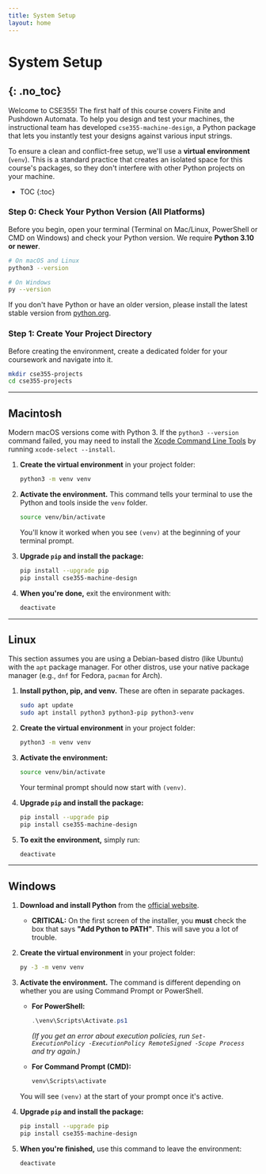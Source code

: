 ```yaml
---
title: System Setup
layout: home
---
```


# **System Setup**
{: .no_toc}
---



Welcome to CSE355\! The first half of this course covers Finite and Pushdown Automata. To help you design and test your machines, the instructional team has developed `cse355-machine-design`, a Python package that lets you instantly test your designs against various input strings.

To ensure a clean and conflict-free setup, we'll use a **virtual environment** (`venv`). This is a standard practice that creates an isolated space for this course's packages, so they don't interfere with other Python projects on your machine.

- TOC
{:toc}

### **Step 0: Check Your Python Version (All Platforms)**

Before you begin, open your terminal (Terminal on Mac/Linux, PowerShell or CMD on Windows) and check your Python version. We require **Python 3.10 or newer**.

```bash
# On macOS and Linux
python3 --version

# On Windows
py --version
```

If you don't have Python or have an older version, please install the latest stable version from [python.org](https://www.python.org/downloads/).

### **Step 1: Create Your Project Directory**

Before creating the environment, create a dedicated folder for your coursework and navigate into it.

```bash
mkdir cse355-projects
cd cse355-projects
```

-----

## **Macintosh**

Modern macOS versions come with Python 3. If the `python3 --version` command failed, you may need to install the [Xcode Command Line Tools](https://developer.apple.com/xcode/resources/) by running `xcode-select --install`.

1.  **Create the virtual environment** in your project folder:

    ```bash
    python3 -m venv venv
    ```

2.  **Activate the environment.** This command tells your terminal to use the Python and tools inside the `venv` folder.

    ```bash
    source venv/bin/activate
    ```

    You'll know it worked when you see `(venv)` at the beginning of your terminal prompt.

3.  **Upgrade `pip` and install the package:**

    ```bash
    pip install --upgrade pip
    pip install cse355-machine-design
    ```

4.  **When you're done,** exit the environment with:

    ```bash
    deactivate
    ```

-----

## **Linux** 

This section assumes you are using a Debian-based distro (like Ubuntu) with the `apt` package manager. For other distros, use your native package manager (e.g., `dnf` for Fedora, `pacman` for Arch).

1.  **Install python, pip, and venv.** These are often in separate packages.

    ```bash
    sudo apt update
    sudo apt install python3 python3-pip python3-venv
    ```

2.  **Create the virtual environment** in your project folder:

    ```bash
    python3 -m venv venv
    ```

3.  **Activate the environment:**

    ```bash
    source venv/bin/activate
    ```

    Your terminal prompt should now start with `(venv)`.

4.  **Upgrade `pip` and install the package:**

    ```bash
    pip install --upgrade pip
    pip install cse355-machine-design
    ```

5.  **To exit the environment,** simply run:

    ```bash
    deactivate
    ```

-----

## **Windows** 

1.  **Download and install Python** from the [official website](https://www.python.org/downloads/windows/).

      - **CRITICAL:** On the first screen of the installer, you **must** check the box that says **"Add Python to PATH"**. This will save you a lot of trouble.

2.  **Create the virtual environment** in your project folder:

    ```bash
    py -3 -m venv venv
    ```

3.  **Activate the environment.** The command is different depending on whether you are using Command Prompt or PowerShell.

      - **For PowerShell:**

        ```powershell
        .\venv\Scripts\Activate.ps1
        ```

        *(If you get an error about execution policies, run `Set-ExecutionPolicy -ExecutionPolicy RemoteSigned -Scope Process` and try again.)*

      - **For Command Prompt (CMD):**

        ```cmd
        venv\Scripts\activate
        ```

    You will see `(venv)` at the start of your prompt once it's active.

4.  **Upgrade `pip` and install the package:**

    ```bash
    pip install --upgrade pip
    pip install cse355-machine-design
    ```

5.  **When you're finished,** use this command to leave the environment:

    ```bash
    deactivate
    ```